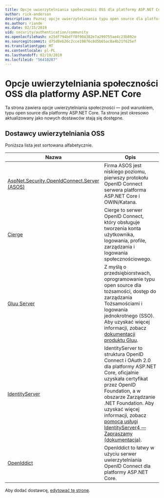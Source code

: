 ```yaml
---
title: Opcje uwierzytelniania społeczności OSS dla platformy ASP.NET Core
author: rick-anderson
description: Poznaj opcje uwierzytelniania typu open source dla platformy ASP.NET Core.
ms.author: riande
ms.date: 02/15/2019
uid: security/authentication/community
ms.openlocfilehash: e25df794bdff8f904382e7a299755ae4c23b892e
ms.sourcegitcommit: d75d8eb26c2cce19876c8d5b65ac8a4b21f625ef
ms.translationtype: MT
ms.contentlocale: pl-PL
ms.lasthandoff: 02/19/2019
ms.locfileid: "56410287"
---
```

# <a name="community-oss-authentication-options-for-aspnet-core"></a>Opcje uwierzytelniania społeczności OSS dla platformy ASP.NET Core

Ta strona zawiera opcje uwierzytelniania społeczności — pod warunkiem, typu open source dla platformy ASP.NET Core. Ta strona jest okresowo aktualizowany jako nowych dostawców stają się dostępne.

## <a name="oss-authentication-providers"></a>Dostawcy uwierzytelniania OSS

Poniższa lista jest sortowana alfabetycznie.

| Nazwa | Opis |
| ---- | ----------- |
| [AspNet.Security.OpenIdConnect.Server (ASOS)](https://github.com/aspnet-contrib/AspNet.Security.OpenIdConnect.Server) | Firma ASOS jest niskiego poziomu, pierwszy protokołu OpenID Connect serwera platforma ASP.NET Core i OWIN/Katana. |
| [Cierge](https://github.com/pwdless/Cierge) | Cierge to serwer OpenID Connect, który obsługuje tworzenia konta użytkownika, logowania, profile, zarządzania i logowania społecznościowego. |
| [Gluu Server](https://gluu.org/) | Z myślą o przedsiębiorstwach, oprogramowanie typu open source dla tożsamości, dostęp do zarządzania Tożsamościami i logowania jednokrotnego (SSO). Aby uzyskać więcej informacji, zobacz [dokumentacji produktu Gluu](https://gluu.org/docs/). |
| [IdentityServer](https://identityserver.io/) | IdentityServer to struktura OpenID Connect i OAuth 2.0 dla platformy ASP.NET Core, oficjalnie uzyskała certyfikat przez OpenID Foundation, a w obszarze Zarządzanie .NET Foundation. Aby uzyskać więcej informacji, zobacz [pomocą usługi IdentityServer4 — Zapraszamy (dokumentacja)](https://identityserver4.readthedocs.io/en/latest/). |
| [OpenIddict](https://github.com/openiddict/openiddict-core) | OpenIddict to łatwy w użyciu serwer uwierzytelniania OpenID Connect dla platformy ASP.NET Core. |

Aby dodać dostawcę, [edytować tę stronę](https://github.com/login?return_to=https%3A%2F%2Fgithub.com%2Faspnet%2FDocs%2Fedit%2Fmaster%2Faspnetcore%2Fsecurity%2Fauthentication%2Fcommunity.md).
